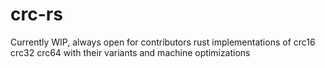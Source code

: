 # crc-rs
Currently WIP, always open for contributors
rust implementations of crc16 crc32 crc64 with their variants and machine optimizations
